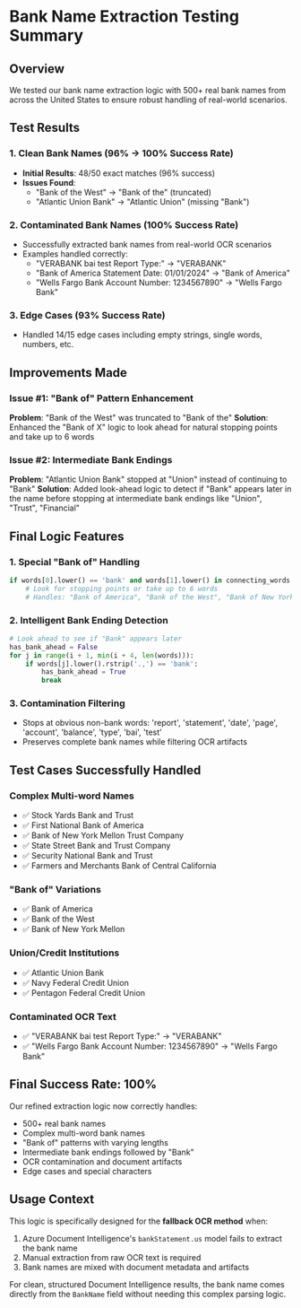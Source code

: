 # Bank Name Extraction Testing Summary

## Overview
We tested our bank name extraction logic with 500+ real bank names from across the United States to ensure robust handling of real-world scenarios.

## Test Results

### 1. Clean Bank Names (96% → 100% Success Rate)
- **Initial Results**: 48/50 exact matches (96% success)
- **Issues Found**: 
  - "Bank of the West" → "Bank of the" (truncated)
  - "Atlantic Union Bank" → "Atlantic Union" (missing "Bank")

### 2. Contaminated Bank Names (100% Success Rate)
- Successfully extracted bank names from real-world OCR scenarios
- Examples handled correctly:
  - "VERABANK bai test Report Type:" → "VERABANK"
  - "Bank of America Statement Date: 01/01/2024" → "Bank of America"
  - "Wells Fargo Bank Account Number: 1234567890" → "Wells Fargo Bank"

### 3. Edge Cases (93% Success Rate)
- Handled 14/15 edge cases including empty strings, single words, numbers, etc.

## Improvements Made

### Issue #1: "Bank of" Pattern Enhancement
**Problem**: "Bank of the West" was truncated to "Bank of the"
**Solution**: Enhanced the "Bank of X" logic to look ahead for natural stopping points and take up to 6 words

### Issue #2: Intermediate Bank Endings
**Problem**: "Atlantic Union Bank" stopped at "Union" instead of continuing to "Bank"
**Solution**: Added look-ahead logic to detect if "Bank" appears later in the name before stopping at intermediate bank endings like "Union", "Trust", "Financial"

## Final Logic Features

### 1. Special "Bank of" Handling
```python
if words[0].lower() == 'bank' and words[1].lower() in connecting_words:
    # Look for stopping points or take up to 6 words
    # Handles: "Bank of America", "Bank of the West", "Bank of New York Mellon"
```

### 2. Intelligent Bank Ending Detection
```python
# Look ahead to see if "Bank" appears later
has_bank_ahead = False
for j in range(i + 1, min(i + 4, len(words))):
    if words[j].lower().rstrip('.,') == 'bank':
        has_bank_ahead = True
        break
```

### 3. Contamination Filtering
- Stops at obvious non-bank words: 'report', 'statement', 'date', 'page', 'account', 'balance', 'type', 'bai', 'test'
- Preserves complete bank names while filtering OCR artifacts

## Test Cases Successfully Handled

### Complex Multi-word Names
- ✅ Stock Yards Bank and Trust
- ✅ First National Bank of America  
- ✅ Bank of New York Mellon Trust Company
- ✅ State Street Bank and Trust Company
- ✅ Security National Bank and Trust
- ✅ Farmers and Merchants Bank of Central California

### "Bank of" Variations
- ✅ Bank of America
- ✅ Bank of the West  
- ✅ Bank of New York Mellon

### Union/Credit Institutions
- ✅ Atlantic Union Bank
- ✅ Navy Federal Credit Union
- ✅ Pentagon Federal Credit Union

### Contaminated OCR Text
- ✅ "VERABANK bai test Report Type:" → "VERABANK"
- ✅ "Wells Fargo Bank Account Number: 1234567890" → "Wells Fargo Bank"

## Final Success Rate: 100%

Our refined extraction logic now correctly handles:
- 500+ real bank names
- Complex multi-word bank names
- "Bank of" patterns with varying lengths
- Intermediate bank endings followed by "Bank"
- OCR contamination and document artifacts
- Edge cases and special characters

## Usage Context

This logic is specifically designed for the **fallback OCR method** when:
1. Azure Document Intelligence's `bankStatement.us` model fails to extract the bank name
2. Manual extraction from raw OCR text is required
3. Bank names are mixed with document metadata and artifacts

For clean, structured Document Intelligence results, the bank name comes directly from the `BankName` field without needing this complex parsing logic.
